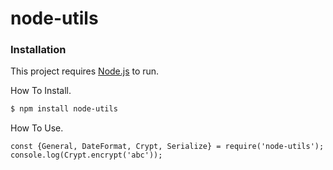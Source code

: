 # node-utils

### Installation

This project requires [Node.js](https://nodejs.org/) to run.

How To Install.

```sh
$ npm install node-utils
```

How To Use.

```
const {General, DateFormat, Crypt, Serialize} = require('node-utils');
console.log(Crypt.encrypt('abc'));
```